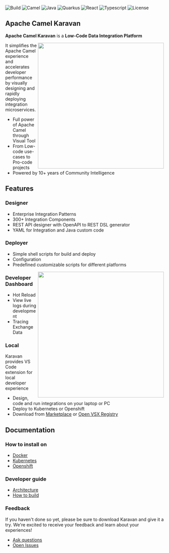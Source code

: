 ![Build](https://img.shields.io/badge/Build_with-Fun-blue.svg?style=for-the-badge)
![Camel](https://img.shields.io/badge/-Camel-blue.svg?style=for-the-badge&)
![Java](https://img.shields.io/badge/-Java-blue.svg?style=for-the-badge&logo=java)
![Quarkus](https://img.shields.io/badge/-Quarkus-blue.svg?style=for-the-badge&logo=quarkus)
![React](https://img.shields.io/badge/-React-blue.svg?style=for-the-badge&logo=react)
![Typescript](https://img.shields.io/badge/-Typescript-blue.svg?style=for-the-badge&logo=typescript)
![License](https://img.shields.io/badge/License-Apache-blue.svg?style=for-the-badge&logo=apache)

## Apache Camel Karavan 

**Apache Camel Karavan** is a **Low-Code Data Integration Platform** 

<img align="right" width="400" src="images/karavan-clouds-large.png">

It simplifies the Apache Camel experience and accelerates developer performance by visually designing and rapidly deploying integration microservices.

* Full power of Apache Camel through Visual Tool
* From Low-code use-cases to Pro-code projects
* Powered by 10+ years of Community Intelligence

## Features

### Designer

* Enterprise Integration Patterns
* 300+ Integration Components 
* REST API designer with OpenAPI to REST DSL generator
* YAML for Integration and Java custom code

### Deployer
* Simple shell scripts for build and deploy
* Configuration 
* Predefined customizable scripts for different platforms

<img align="right" width="400" src="images/karavan-dashboard.png">

### Developer Dashboard
* Hot Reload
* View live logs during development
* Tracing Exchange Data 

### Local
Karavan provides VS Code extension for local developer experience
* Design, code and run integrations on your laptop or PC 
* Deploy to Kubernetes or Openshift
* Download from [Marketplace](https://marketplace.visualstudio.com/items?itemName=camel-karavan.karavan) or [Open VSX Registry](https://open-vsx.org/extension/camel-karavan/karavan)

## Documentation

### How to install on
* [Docker](docs/WEB_DOCKER.md)
* [Kubernetes](docs/WEB_KUBERNETES.md)
* [Openshift](docs/WEB_OPENSHIFT.md)

### Developer guide
* [Architecture](docs/ARCHITECTURE.md)
* [How to build](docs/DEV.md)


### Feedback
If you haven't done so yet, please be sure to download Karavan and give it a try. We're excited to receive your feedback and learn about your experiences!

* [Ask questions](https://github.com/apache/camel-karavan/discussions)
* [Open Issues](https://github.com/apache/camel-karavan/issues)

